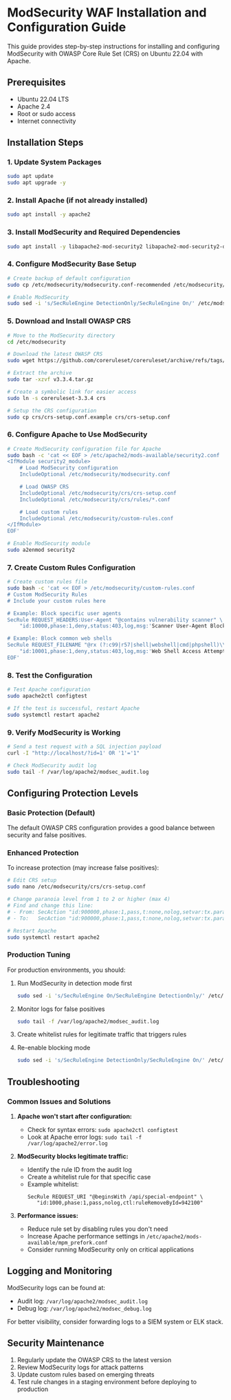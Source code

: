 # ModSecurity WAF Installation and Configuration Guide

This guide provides step-by-step instructions for installing and configuring ModSecurity with OWASP Core Rule Set (CRS) on Ubuntu 22.04 with Apache.

## Prerequisites
- Ubuntu 22.04 LTS
- Apache 2.4
- Root or sudo access
- Internet connectivity

## Installation Steps

### 1. Update System Packages
```bash
sudo apt update
sudo apt upgrade -y
```

### 2. Install Apache (if not already installed)
```bash
sudo apt install -y apache2
```

### 3. Install ModSecurity and Required Dependencies
```bash
sudo apt install -y libapache2-mod-security2 libapache2-mod-security2-dev
```

### 4. Configure ModSecurity Base Setup
```bash
# Create backup of default configuration
sudo cp /etc/modsecurity/modsecurity.conf-recommended /etc/modsecurity/modsecurity.conf

# Enable ModSecurity
sudo sed -i 's/SecRuleEngine DetectionOnly/SecRuleEngine On/' /etc/modsecurity/modsecurity.conf
```

### 5. Download and Install OWASP CRS
```bash
# Move to the ModSecurity directory
cd /etc/modsecurity

# Download the latest OWASP CRS
sudo wget https://github.com/coreruleset/coreruleset/archive/refs/tags/v3.3.4.tar.gz

# Extract the archive
sudo tar -xzvf v3.3.4.tar.gz

# Create a symbolic link for easier access
sudo ln -s coreruleset-3.3.4 crs

# Setup the CRS configuration
sudo cp crs/crs-setup.conf.example crs/crs-setup.conf
```

### 6. Configure Apache to Use ModSecurity
```bash
# Create ModSecurity configuration file for Apache
sudo bash -c 'cat << EOF > /etc/apache2/mods-available/security2.conf
<IfModule security2_module>
    # Load ModSecurity configuration
    IncludeOptional /etc/modsecurity/modsecurity.conf

    # Load OWASP CRS
    IncludeOptional /etc/modsecurity/crs/crs-setup.conf
    IncludeOptional /etc/modsecurity/crs/rules/*.conf

    # Load custom rules
    IncludeOptional /etc/modsecurity/custom-rules.conf
</IfModule>
EOF'

# Enable ModSecurity module
sudo a2enmod security2
```

### 7. Create Custom Rules Configuration
```bash
# Create custom rules file
sudo bash -c 'cat << EOF > /etc/modsecurity/custom-rules.conf
# Custom ModSecurity Rules
# Include your custom rules here

# Example: Block specific user agents
SecRule REQUEST_HEADERS:User-Agent "@contains vulnerability scanner" \
    "id:10000,phase:1,deny,status:403,log,msg:'Scanner User-Agent Blocked'"

# Example: Block common web shells
SecRule REQUEST_FILENAME "@rx (?:c99|r57|shell|webshell|cmd|phpshell)\\.(?:php|asp|aspx|jsp|pl)" \
    "id:10001,phase:1,deny,status:403,log,msg:'Web Shell Access Attempt'"
EOF'
```

### 8. Test the Configuration
```bash
# Test Apache configuration
sudo apache2ctl configtest

# If the test is successful, restart Apache
sudo systemctl restart apache2
```

### 9. Verify ModSecurity is Working
```bash
# Send a test request with a SQL injection payload
curl -I "http://localhost/?id=1' OR '1'='1"

# Check ModSecurity audit log
sudo tail -f /var/log/apache2/modsec_audit.log
```

## Configuring Protection Levels

### Basic Protection (Default)
The default OWASP CRS configuration provides a good balance between security and false positives.

### Enhanced Protection
To increase protection (may increase false positives):

```bash
# Edit CRS setup
sudo nano /etc/modsecurity/crs/crs-setup.conf

# Change paranoia level from 1 to 2 or higher (max 4)
# Find and change this line:
# - From: SecAction "id:900000,phase:1,pass,t:none,nolog,setvar:tx.paranoia_level=1"
# - To:   SecAction "id:900000,phase:1,pass,t:none,nolog,setvar:tx.paranoia_level=2"

# Restart Apache
sudo systemctl restart apache2
```

### Production Tuning
For production environments, you should:

1. Run ModSecurity in detection mode first
   ```bash
   sudo sed -i 's/SecRuleEngine On/SecRuleEngine DetectionOnly/' /etc/modsecurity/modsecurity.conf
   ```

2. Monitor logs for false positives
   ```bash
   sudo tail -f /var/log/apache2/modsec_audit.log
   ```

3. Create whitelist rules for legitimate traffic that triggers rules

4. Re-enable blocking mode
   ```bash
   sudo sed -i 's/SecRuleEngine DetectionOnly/SecRuleEngine On/' /etc/modsecurity/modsecurity.conf
   ```

## Troubleshooting

### Common Issues and Solutions

1. **Apache won't start after configuration:**
   - Check for syntax errors: `sudo apache2ctl configtest`
   - Look at Apache error logs: `sudo tail -f /var/log/apache2/error.log`

2. **ModSecurity blocks legitimate traffic:**
   - Identify the rule ID from the audit log
   - Create a whitelist rule for that specific case
   - Example whitelist:
     ```
     SecRule REQUEST_URI "@beginsWith /api/special-endpoint" \
        "id:1000,phase:1,pass,nolog,ctl:ruleRemoveById=942100"
     ```

3. **Performance issues:**
   - Reduce rule set by disabling rules you don't need
   - Increase Apache performance settings in `/etc/apache2/mods-available/mpm_prefork.conf`
   - Consider running ModSecurity only on critical applications

## Logging and Monitoring

ModSecurity logs can be found at:
- Audit log: `/var/log/apache2/modsec_audit.log`
- Debug log: `/var/log/apache2/modsec_debug.log`

For better visibility, consider forwarding logs to a SIEM system or ELK stack.

## Security Maintenance

1. Regularly update the OWASP CRS to the latest version
2. Review ModSecurity logs for attack patterns
3. Update custom rules based on emerging threats
4. Test rule changes in a staging environment before deploying to production